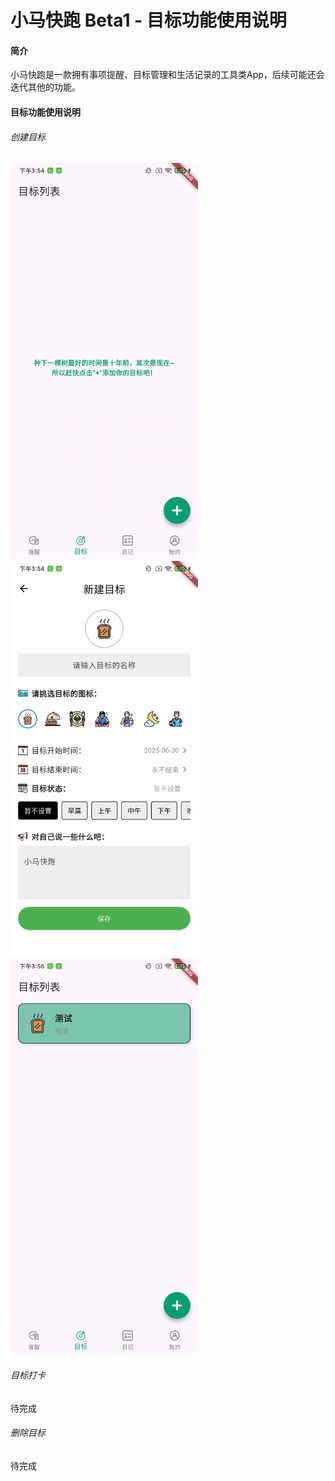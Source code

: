 # 小马快跑 Beta1 - 目标功能使用说明

#### 简介

小马快跑是一款拥有事项提醒、目标管理和生活记录的工具类App，后续可能还会迭代其他的功能。

#### 目标功能使用说明

###### 创建目标

<img src="img/goal/创建目标.jpg" alt="创建目标" width="300"/><img src="img/goal/新建目标.jpg" alt="新建目标" width="300"/><img src="img/goal/目标列表.jpg" alt="目标列表" width="300"/>

###### 目标打卡

待完成

###### 删除目标

待完成